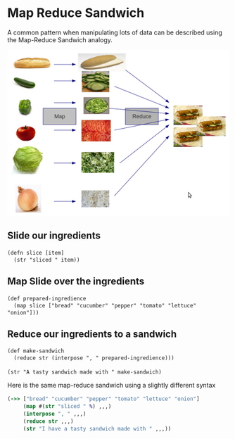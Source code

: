 # Map Reduce Sandwich

A common pattern when manipulating lots of data can be described using the Map-Reduce Sandwich analogy.

![Map Reduce Sandwidch](../images/map-reduce-sandwich.png)

## Slide our ingredients

```eval-clojure
(defn slice [item]
  (str "sliced " item))
```

## Map Slide over the ingredients

```eval-clojure
(def prepared-ingredience
  (map slice ["bread" "cucumber" "pepper" "tomato" "lettuce" "onion"]))
```


## Reduce our ingredients to a sandwich

```eval-clojure
(def make-sandwich
  (reduce str (interpose ", " prepared-ingredience)))

(str "A tasty sandwich made with " make-sandwich)
```

<!--sec data-title="Map Reduce Sandwidch using Threading" data-id="answer001" data-collapse=true ces-->

Here is the same map-reduce sandwich using a slightly different syntax

```clojure
(->> ["bread" "cucumber" "pepper" "tomato" "lettuce" "onion"]
     (map #(str "sliced " %) ,,,)
     (interpose ", " ,,,)
     (reduce str ,,,)
     (str "I have a tasty sandwich made with " ,,,))
```
<!--endsec-->
